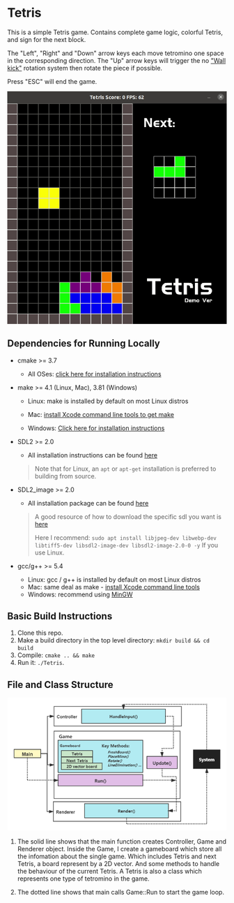 # Tetris

<!-- This is a repo for the Capstone project in the [Udacity C++ Nanodegree Program](https://www.udacity.com/course/c-plus-plus-nanodegree--nd213). -->
This is a simple Tetris game. Contains complete game logic, colorful Tetris, and sign for the next block.

The "Left", "Right" and "Down" arrow keys each move tetromino one space in the corresponding direction.
The "Up" arrow keys will trigger the no ["Wall kick"](https://tetris.fandom.com/wiki/Wall_kick) rotation system then rotate the piece if possible.

Press "ESC" will end the game.

<img src="Tetris_game.gif"/>

## Dependencies for Running Locally

* cmake >= 3.7

  * All OSes: [click here for installation instructions](https://cmake.org/install/)

* make >= 4.1 (Linux, Mac), 3.81 (Windows)

  * Linux: make is installed by default on most Linux distros

  * Mac: [install Xcode command line tools to get make](https://developer.apple.com/xcode/features/)

  * Windows: [Click here for installation instructions](http://gnuwin32.sourceforge.net/packages/make.htm)

* SDL2 >= 2.0

  * All installation instructions can be found [here](https://wiki.libsdl.org/Installation)

  >Note that for Linux, an `apt` or `apt-get` installation is preferred to building from source. 

* SDL2_image >= 2.0

  * All installation package can be found [here](https://www.libsdl.org/projects/SDL_image/)

  >A good resource of how to download the specific sdl you want is [here](https://gist.github.com/BoredBored/3187339a99f7786c25075d4d9c80fad5)
  >
  >Here I recommend: `sudo apt install libjpeg-dev libwebp-dev libtiff5-dev libsdl2-image-dev libsdl2-image-2.0-0 -y` If you use Linux.

* gcc/g++ >= 5.4

  * Linux: gcc / g++ is installed by default on most Linux distros
  * Mac: same deal as make - [install Xcode command line tools](https://developer.apple.com/xcode/features/)
  * Windows: recommend using [MinGW](http://www.mingw.org/)

## Basic Build Instructions

1. Clone this repo.
2. Make a build directory in the top level directory: `mkdir build && cd build`
3. Compile: `cmake .. && make`
4. Run it: `./Tetris`.

## File and Class Structure

<img src="structure.png"/>

1. The solid line shows that the main function creates Controller, Game and Renderer object.
Inside the Game, I create a gameboard which store all the infomation about the single game. Which includes Tetris and next Tetris, a board represent by a 2D vector. And some methods to handle the behaviour of the current Tetris.
A Tetris is also a class which represents one type of tetromino in the game.

2. The dotted line shows that main calls Game::Run to start the game loop.
<!-- ## Rubric Points

- All points in README.
- All points in Compiling and Testing
- All points in Loops, Functions, I/O.
- Object Oriented Programming
  - The project uses Object Oriented Programming techniques.
  - Classes use appropriate access specifiers for class members.
  - Classes encapsulate behavior.
  - Classes follow an appropriate inheritance hierarchy.
  - Overloaded functions allow the same function to operate on different parameters.
- Memory Management
  - The project makes use of references in function declarations.
  - The project uses destructors appropriately.
  - The project uses scope / Resource Acquisition Is Initialization (RAII) where appropriate.
  - The project follows the Rule of 5.

- NO rubric points in Concurrency part. -->
